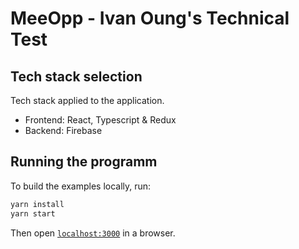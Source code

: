 # MeeOpp - Ivan Oung's Technical Test

## Tech stack selection

Tech stack applied to the application.

-   Frontend: React, Typescript & Redux
-   Backend: Firebase

## Running the programm

To build the examples locally, run:

```bash
yarn install
yarn start
```

Then open [`localhost:3000`](http://localhost:3000) in a browser.
